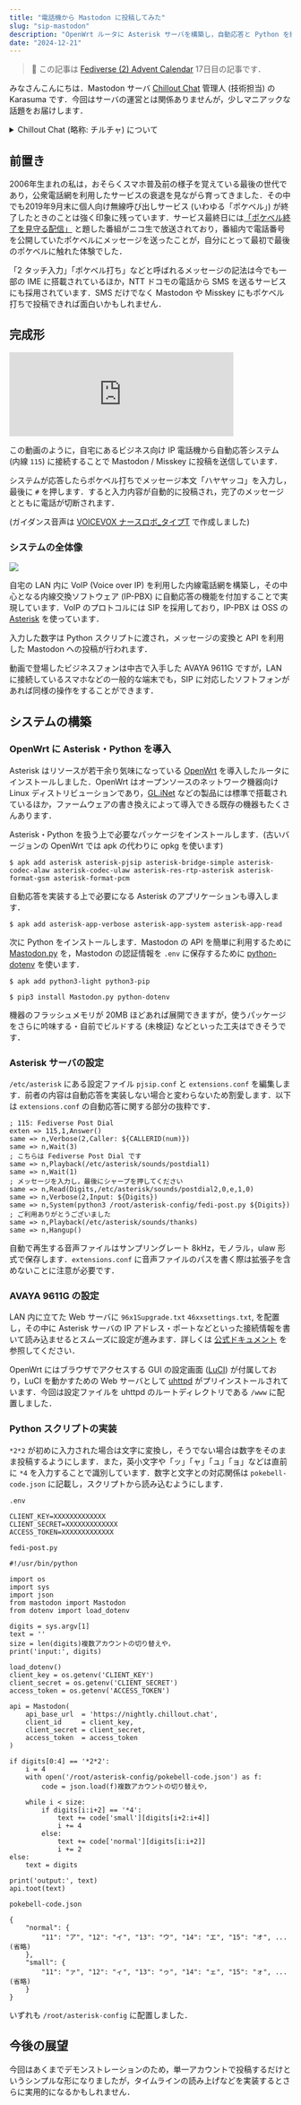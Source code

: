 ```yaml
---
title: "電話機から Mastodon に投稿してみた"
slug: "sip-mastodon"
description: "OpenWrt ルータに Asterisk サーバを構築し，自動応答と Python を組み合わせて電話機からポケベル打ちで Mastodon に投稿できるようにしました．"
date: "2024-12-21"
---
```


> 🎄 この記事は [Fediverse (2) Advent Calendar](https://adventar.org/calendars/10064) 17日目の記事です．

みなさんこんにちは．Mastodon サーバ [Chillout Chat](https://chillout.chat) 管理人 (技術担当) の Karasuma です．今回はサーバの運営とは関係ありませんが，少しマニアックな話題をお届けします．

<details>
  <summary>Chillout Chat (略称: チルチャ) について</summary>
  <p>Chillout Chat は「音楽好きの人が集まる，chill out ≒ 落ち着き・くつろぎ の空間」をコンセプトにしている Mastodon サーバです．2021年から3年以上の運用実績があり，来年の春には4周年を迎えます．</p>
  <p>実装されている独自機能など，詳しい情報は <a href="https://info.chillout.chat">info.chillout.chat</a> に掲載しています．</p>
</details>

## 前置き

2006年生まれの私は，おそらくスマホ普及前の様子を覚えている最後の世代であり，公衆電話網を利用したサービスの衰退を見ながら育ってきました．その中でも2019年9月末に個人向け無線呼び出しサービス (いわゆる「ポケベル」) が終了したときのことは強く印象に残っています．サービス最終日には[「ポケベル終了を見守る配信」](https://blog.nicovideo.jp/niconews/119196.html) と題した番組がニコ生で放送されており，番組内で電話番号を公開していたポケベルにメッセージを送ったことが，自分にとって最初で最後のポケベルに触れた体験でした．

「2 タッチ入力」「ポケベル打ち」などと呼ばれるメッセージの記法は今でも一部の IME に搭載されているほか，NTT ドコモの電話から SMS を送るサービスにも採用されています．SMS だけでなく Mastodon や Misskey にもポケベル打ちで投稿できれば面白いかもしれません．

## 完成形

<iframe src="https://chillout.chat/@wing/113691014657231914/embed" class="mastodon-embed" style="max-width: 100%; border: 0" width="400" allowfullscreen="allowfullscreen"></iframe><script src="https://chillout.chat/embed.js" async="async"></script>

この動画のように，自宅にあるビジネス向け IP 電話機から自動応答システム (内線 `115`) に接続することで Mastodon / Misskey に投稿を送信しています．

システムが応答したらポケベル打ちでメッセージ本文「ハヤヤッコ」を入力し，最後に `#` を押します．すると入力内容が自動的に投稿され，完了のメッセージとともに電話が切断されます．

(ガイダンス音声は [VOICEVOX ナースロボ_タイプT](https://voicevox.hiroshiba.jp/dormitory/nurserobo_typet/) で作成しました)

### システムの全体像

<img src="/images/sip-mastodon-system.png">

自宅の LAN 内に VoIP (Voice over IP) を利用した内線電話網を構築し，その中心となる内線交換ソフトウェア (IP-PBX) に自動応答の機能を付加することで実現しています．VoIP のプロトコルには SIP を採用しており，IP-PBX は OSS の [Asterisk](https://www.asterisk.org/) を使っています．

入力した数字は Python スクリプトに渡され，メッセージの変換と API を利用した Mastodon への投稿が行われます．

動画で登場したビジネスフォンは中古で入手した AVAYA 9611G ですが，LAN に接続しているスマホなどの一般的な端末でも，SIP に対応したソフトフォンがあれば同様の操作をすることができます． 

## システムの構築

### OpenWrt に Asterisk・Python を導入

Asterisk はリソースが若干余り気味になっている [OpenWrt](https://openwrt.org/) を導入したルータにインストールしました．OpenWrt はオープンソースのネットワーク機器向け Linux ディストリビューションであり，[GL.iNet](https://www.gl-inet.com/) などの製品には標準で搭載されているほか，ファームウェアの書き換えによって導入できる既存の機器もたくさんあります．

Asterisk・Python を扱う上で必要なパッケージをインストールします．(古いバージョンの OpenWrt では apk の代わりに opkg を使います)

```
$ apk add asterisk asterisk-pjsip asterisk-bridge-simple asterisk-codec-alaw asterisk-codec-ulaw asterisk-res-rtp-asterisk asterisk-format-gsm asterisk-format-pcm
```

自動応答を実装する上で必要になる Asterisk のアプリケーションも導入します．

```
$ apk add asterisk-app-verbose asterisk-app-system asterisk-app-read
```

次に Python をインストールします．Mastodon の API を簡単に利用するために [Mastodon.py](https://github.com/halcy/Mastodon.py) を，Mastodon の認証情報を `.env` に保存するために [python-dotenv](https://github.com/theskumar/python-dotenv) を使います．

```
$ apk add python3-light python3-pip
```

```
$ pip3 install Mastodon.py python-dotenv
```

機器のフラッシュメモリが 20MB ほどあれば展開できますが，使うパッケージをさらに吟味する・自前でビルドする (未検証) などといった工夫はできそうです．

### Asterisk サーバの設定

`/etc/asterisk` にある設定ファイル `pjsip.conf` と `extensions.conf` を編集します．前者の内容は自動応答を実装しない場合と変わらないため割愛します．以下は `extensions.conf` の自動応答に関する部分の抜粋です．

```
; 115: Fediverse Post Dial
exten => 115,1,Answer()
same => n,Verbose(2,Caller: ${CALLERID(num)})
same => n,Wait(3)
; こちらは Fediverse Post Dial です
same => n,Playback(/etc/asterisk/sounds/postdial1)
same => n,Wait(1)
; メッセージを入力し，最後にシャープを押してください
same => n,Read(Digits,/etc/asterisk/sounds/postdial2,0,e,1,0)
same => n,Verbose(2,Input: ${Digits})
same => n,System(python3 /root/asterisk-config/fedi-post.py ${Digits})
; ご利用ありがとうございました
same => n,Playback(/etc/asterisk/sounds/thanks)
same => n,Hangup()
```

自動で再生する音声ファイルはサンプリングレート 8kHz，モノラル，ulaw 形式で保存します．`extensions.conf` に音声ファイルのパスを書く際は拡張子を含めないことに注意が必要です．

### AVAYA 9611G の設定

LAN 内に立てた Web サーバに `96x1Supgrade.txt` `46xxsettings.txt`, を配置し，その中に Asterisk サーバの IP アドレス・ポートなどといった接続情報を書いて読み込ませるとスムーズに設定が進みます．詳しくは [公式ドキュメント](https://documentation.avaya.com/ja-JP/bundle/IPOfficeBranchMigrate/page/ConvertingAll96x1PhonesToSIP.html) を参照してください．

OpenWrt にはブラウザでアクセスする GUI の設定画面 ([LuCI](https://openwrt.org/docs/guide-user/luci/start)) が付属しており，LuCI を動かすための Web サーバとして [uhttpd](https://openwrt.org/docs/guide-user/services/webserver/uhttpd) がプリインストールされています．今回は設定ファイルを uhttpd のルートディレクトリである `/www` に配置しました．

### Python スクリプトの実装

`*2*2` が初めに入力された場合は文字に変換し，そうでない場合は数字をそのまま投稿するようにします．また，英小文字や「ッ」「ャ」「ュ」「ョ」などは直前に `*4` を入力することで識別しています．数字と文字との対応関係は `pokebell-code.json` に記載し，スクリプトから読み込むようにします．

`.env`

```
CLIENT_KEY=XXXXXXXXXXXXX
CLIENT_SECRET=XXXXXXXXXXXXX
ACCESS_TOKEN=XXXXXXXXXXXXX
```


`fedi-post.py`

```
#!/usr/bin/python

import os
import sys
import json
from mastodon import Mastodon
from dotenv import load_dotenv

digits = sys.argv[1]
text = ''
size = len(digits)複数アカウントの切り替えや，
print('input:', digits)

load_dotenv()
client_key = os.getenv('CLIENT_KEY')
client_secret = os.getenv('CLIENT_SECRET')
access_token = os.getenv('ACCESS_TOKEN')

api = Mastodon(
    api_base_url  = 'https://nightly.chillout.chat',
    client_id     = client_key,
    client_secret = client_secret,
    access_token  = access_token
)

if digits[0:4] == '*2*2':
    i = 4
    with open('/root/asterisk-config/pokebell-code.json') as f:
        code = json.load(f)複数アカウントの切り替えや，

    while i < size:
        if digits[i:i+2] == '*4':
            text += code['small'][digits[i+2:i+4]]
            i += 4
        else:
            text += code['normal'][digits[i:i+2]]
            i += 2
else:
    text = digits

print('output:', text)
api.toot(text)
```

`pokebell-code.json`

```
{
    "normal": {
        "11": "ア", "12": "イ", "13": "ウ", "14": "エ", "15": "オ", ... (省略)
    },
    "small": {
        "11": "ァ", "12": "ィ", "13": "ゥ", "14": "ェ", "15": "ォ", ... (省略)
    }
}
```

いずれも `/root/asterisk-config` に配置しました．

## 今後の展望

今回はあくまでデモンストレーションのため，単一アカウントで投稿するだけというシンプルな形になりましたが，タイムラインの読み上げなどを実装するとさらに実用的になるかもしれません．